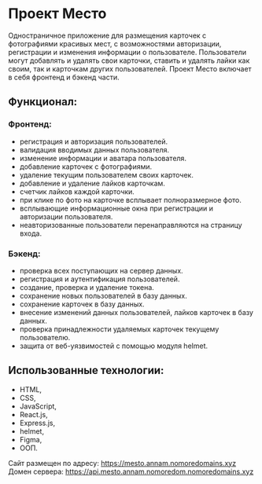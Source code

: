 # Проект Место

Одностраничное приложение для размещения карточек с фотографиями красивых мест, с возможностями авторизации, регистрации и изменения информации о пользователе. Пользователи могут добавлять и удалять свои карточки, ставить и удалять лайки как своим, так и карточкам других пользователей.
Проект Место включает в себя фронтенд и бэкенд части.

## Функционал:

### Фронтенд:
- регистрация и авторизация пользователей.
- валидация вводимых данных пользователя.
- изменение информации и аватара пользователя.
- добавление карточек с фотографиями.
- удаление текущим пользователем своих карточек.
- добавление и удаление лайков карточкам.
- счетчик лайков каждой карточки.
- при клике по фото на карточке всплывает полноразмерное фото.
- всплывающие информационные окна при регистрации и авторизации пользователя.
- неавторизованные пользователи перенаправляются на страницу входа.

### Бэкенд:
- проверка всех поступающих на сервер данных.
- регистрация и аутентификация пользователей.
- создание, проверка и удаление токена.
- сохранение новых пользователей в базу данных.
- сохранение карточек в базу данных.
- внесение изменений данных пользователей, лайков карточек в базу данных.
- проверка принадлежности удаляемых карточек текущему пользователю.
- защита от веб-уязвимостей с помощью модуля helmet.


## Использованные технологии:
- HTML,
- CSS,
- JavaScript,
- React.js,
- Express.js,
- helmet,
- Figma,
- ООП.
  
Сайт размещен по адресу: https://mesto.annam.nomoredomains.xyz   
Домен сервера: https://api.mesto.annam.nomoredom.nomoredomains.xyz
